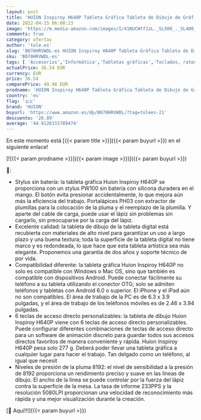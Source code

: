 ```yaml
---
layout: post
title: 'HUION Inspiroy H640P Tableta Gráfica Tableta de Dibujo de Gráficos Lápiz Stylus Sin Batería 8192 Niveles Presión de Lápiz Pad de Firma para Mac Windows Android óptima para Oficina en casa y E-Learning'
date: 2022-04-15 06:00:23
image: 'https://m.media-amazon.com/images/I/41NUCWtfJzL._SL500_._SL400_.jpg'
comments: true
category: ofertas
author: 'tole.es'
slug: 'B078HRVWDL-es HUION Inspiroy H640P Tableta Gráfica Tableta de Dibujo de...'
sku: 'B078HRVWDL-es'
tags: [ 'Accesorios','Informática','Tabletas gráficas','Teclados, ratones y periféricos de entrada','android','huion','🇪🇸', ]
actualPrice: 36.54 EUR
currency: EUR
price: 36.54
comparePrice: 49.98 EUR
prodname: 'HUION Inspiroy H640P Tableta Gráfica Tableta de Dibujo de Gráficos Lápiz Stylus Sin Batería 8192 Niveles Presión de Lápiz Pad de Firma para Mac Windows Android óptima para Oficina en casa y E-Learning'
country: 'es'
flag: '🇪🇸'
brand: 'HUION'
buyurl: 'https://www.amazon.es/dp/B078HRVWDL/?tag=tolees-21'
descuento: '26.89'
average: '44.9126315789474'
---
```


En este momento está [{{< param title >}}]({{< param buyurl >}}) en el siguiente enlace!

[![{{< param prodname >}}]({{< param image >}})]({{< param buyurl >}})

🔎:

- Stylus sin batería: la tableta gráfica Huion Inspiroy H640P se proporciona con un stylus PW100 sin batería con silicona duradera en el mango. El botón evita presionar accidentalmente, lo que mejora aún más la eficiencia del trabajo. Portalápices PH03 con extractor de plumillas para la colocación de la pluma y el reemplazo de la plumilla. Y aparte del cable de carga, puede usar el lápiz sin problemas sin cargarlo, sin preocuparse por la carga del lápiz.
- Excelente calidad: la tableta de dibujo de la tableta digital está recubierta con materiales de alto nivel para garantizar un uso a largo plazo y una buena textura; toda la superficie de la tableta digital no tiene marco y es redondeada, lo que hace que esta tableta artística sea más elegante. Proponemos una garantía de dos años y soporte técnico de por vida.
- Compatibilidad diferente: la tableta gráfica Huion Inspiroy H640P no solo es compatible con Windows o Mac OS, sino que también es compatible con dispositivos Android. Puede conectar fácilmente su teléfono a su tableta utilizando el conector OTG; solo se admiten teléfonos y tabletas con Android 6.0 o superior. El iPhone y el iPad aún no son compatibles. El área de trabajo de la PC es de 6.3 x 3.9 pulgadas, y el área de trabajo de los teléfonos móviles es de 2.46 x 3.94 pulgadas.
- 6 teclas de acceso directo personalizables: la tableta de dibujo Huion Inspiroy H640P viene con 6 teclas de acceso directo personalizables. Puede configurar diferentes combinaciones de teclas de acceso directo para un software de animación discreto para guardar todos sus accesos directos favoritos de manera conveniente y rápida. Huion Inspiroy H640P pesa solo 277 g. Deberá poder llevar una tableta gráfica a cualquier lugar para hacer el trabajo. Tan delgado como un teléfono, al igual que necesit
- Niveles de presión de la pluma 8192: el nivel de sensibilidad a la presión de 8192 proporciona un rendimiento preciso y suave en las líneas de dibujo. El ancho de la línea se puede controlar por la fuerza del lápiz contra la superficie de la mesa. La tasa de informe 233PPS y la resolución 5080LPI proporcionan una velocidad de reconocimiento más rápida y una mejor visualización durante la creación.

[🛒 Aquí!!!]({{< param buyurl >}})
